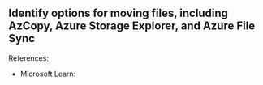 ## Identify options for moving files, including AzCopy, Azure Storage Explorer, and Azure File Sync

References:

* Microsoft Learn: []()
